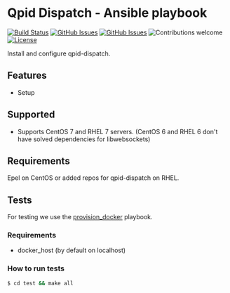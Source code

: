 # Qpid Dispatch - Ansible playbook
[![Build Status](https://travis-ci.org/enkeys/ansible-qpid-dispatch.svg?branch=master)](https://travis-ci.org/enkeys/ansible-qpid-dispatch)
[![GitHub Issues](https://img.shields.io/github/issues/enkeys/ansible-qpid-dispatch.svg)](https://github.com/enkeys/ansible-qpid-dispatch/issues)
[![GitHub Issues](https://img.shields.io/github/issues-pr/enkeys/ansible-qpid-dispatch.svg)](https://github.com/enkeys/ansible-qpid-dispatch/pulls)
![Contributions welcome](https://img.shields.io/badge/contributions-welcome-brightgreen.svg)
[![License](https://img.shields.io/badge/License-Apache%202.0-blue.svg)](https://opensource.org/licenses/Apache-2.0)

Install and configure qpid-dispatch.

## Features
* Setup

## Supported
* Supports CentOS 7 and RHEL 7 servers. (CentOS 6 and RHEL 6 don't have solved dependencies for libwebsockets)

## Requirements
Epel on CentOS or added repos for qpid-dispatch on RHEL.

## Tests
For testing we use the [provision_docker](https://github.com/chrismeyersfsu/provision_docker) playbook.

### Requirements
* docker_host (by default on localhost)

### How to run tests
```bash
$ cd test && make all
```
